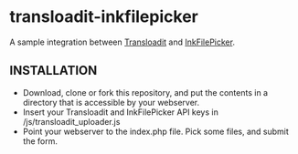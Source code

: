 transloadit-inkfilepicker
=========================

A sample integration between [Transloadit](https://transloadit.com) and [InkFilePicker](https://www.inkfilepicker.com/).

## INSTALLATION

* Download, clone or fork this repository, and put the contents in a directory that is accessible by your webserver.
* Insert your Transloadit and InkFilePicker API keys in /js/transloadit_uploader.js
* Point your webserver to the index.php file. Pick some files, and submit the form.

